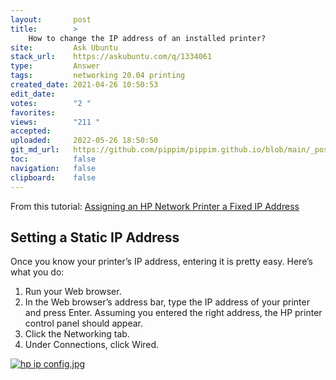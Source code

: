 ```yaml
---
layout:       post
title:        >
    How to change the IP address of an installed printer?
site:         Ask Ubuntu
stack_url:    https://askubuntu.com/q/1334061
type:         Answer
tags:         networking 20.04 printing
created_date: 2021-04-26 10:50:53
edit_date:    
votes:        "2 "
favorites:    
views:        "211 "
accepted:     
uploaded:     2022-05-26 18:50:50
git_md_url:   https://github.com/pippim/pippim.github.io/blob/main/_posts/2021/2021-04-26-How-to-change-the-IP-address-of-an-installed-printer_.md
toc:          false
navigation:   false
clipboard:    false
---
```


From this tutorial: [Assigning an HP Network Printer a Fixed IP Address](https://computerchimp.com/troubleshooting/assigning-an-hp-network-printer-a-fixed-ip-address.html)

## Setting a Static IP Address

Once you know your printer’s IP address, entering it is pretty easy. Here’s what you do:

1.    Run your Web browser.
2.    In the Web browser’s address bar, type the IP address of your printer and press Enter. Assuming you entered the right address, the HP printer control panel should appear.
3.    Click the Networking tab.
4.    Under Connections, click Wired.


[![hp ip config.jpg][1]][1]


  [1]: https://i.stack.imgur.com/F2XaQ.jpg
